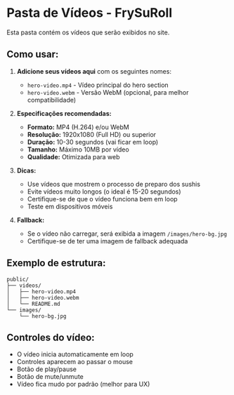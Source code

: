 # Pasta de Vídeos - FrySuRoll

Esta pasta contém os vídeos que serão exibidos no site.

## Como usar:

1. **Adicione seus vídeos aqui** com os seguintes nomes:
   - `hero-video.mp4` - Vídeo principal do hero section
   - `hero-video.webm` - Versão WebM (opcional, para melhor compatibilidade)

2. **Especificações recomendadas:**
   - **Formato:** MP4 (H.264) e/ou WebM
   - **Resolução:** 1920x1080 (Full HD) ou superior
   - **Duração:** 10-30 segundos (vai ficar em loop)
   - **Tamanho:** Máximo 10MB por vídeo
   - **Qualidade:** Otimizada para web

3. **Dicas:**
   - Use vídeos que mostrem o processo de preparo dos sushis
   - Evite vídeos muito longos (o ideal é 15-20 segundos)
   - Certifique-se de que o vídeo funciona bem em loop
   - Teste em dispositivos móveis

4. **Fallback:**
   - Se o vídeo não carregar, será exibida a imagem `/images/hero-bg.jpg`
   - Certifique-se de ter uma imagem de fallback adequada

## Exemplo de estrutura:
```
public/
├── videos/
│   ├── hero-video.mp4
│   ├── hero-video.webm
│   └── README.md
└── images/
    └── hero-bg.jpg
```

## Controles do vídeo:
- O vídeo inicia automaticamente em loop
- Controles aparecem ao passar o mouse
- Botão de play/pause
- Botão de mute/unmute
- Vídeo fica mudo por padrão (melhor para UX)

